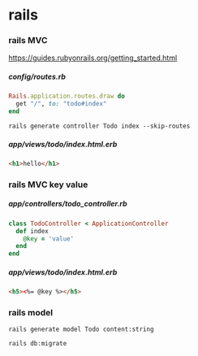# rails

### rails MVC

https://guides.rubyonrails.org/getting_started.html  


##### config/routes.rb
```ruby
Rails.application.routes.draw do
  get "/", to: "todo#index"
end
```

```
rails generate controller Todo index --skip-routes
```

##### app/views/todo/index.html.erb
```html
<h1>hello</h1>
```

### rails MVC key value

##### app/controllers/todo_controller.rb
```ruby
class TodoController < ApplicationController
  def index
    @key = 'value'
  end
end
```

##### app/views/todo/index.html.erb
```html
<h5><%= @key %></h5>
```

### rails model
```
rails generate model Todo content:string
```
```
rails db:migrate
```